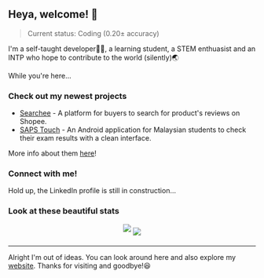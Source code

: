 ## Heya, welcome! 👋

> Current status: Coding (0.20± accuracy)

I'm a self-taught developer👨‍💻, a learning student, a STEM enthuasist and an INTP who hope to contribute to the world (silently)🌏

While you're here...

### Check out my newest projects

* [Searchee](https://searchee.ynshung.com/) - A platform for buyers to search for product's reviews on Shopee.
* [SAPS Touch](https://play.google.com/store/apps/details?id=com.ynshung.sapstouch) - An Android application for Malaysian students to check their exam results with a clean interface.

More info about them [here](https://ynshung.com/projects)!

### Connect with me!
Hold up, the LinkedIn profile is still in construction...

### Look at these beautiful stats

<div align="center">
<img align="center" style="margin-bottom: 1em" src="https://github-readme-stats.vercel.app/api?username=ynshung&theme=slateorange&count_private=true&show_icons=true&include_all_commits=true" />
<img align="center" src="https://github-readme-stats.vercel.app/api/top-langs/?username=ynshung&theme=slateorange&layout=compact&langs_count=6" />
</div>

---

Alright I'm out of ideas. You can look around here and also explore my [website](https://ynshung.com). Thanks for visiting and goodbye!😆
